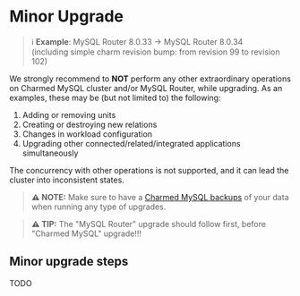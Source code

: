 # Minor Upgrade

> :information_source: **Example**: MySQL Router 8.0.33 -> MySQL Router 8.0.34<br/>
(including simple charm revision bump: from revision 99 to revision 102)

We strongly recommend to **NOT** perform any other extraordinary operations on Charmed MySQL cluster and/or MySQL Router, while upgrading. As an examples, these may be (but not limited to) the following:

1. Adding or removing units
2. Creating or destroying new relations
3. Changes in workload configuration
4. Upgrading other connected/related/integrated applications simultaneously

The concurrency with other operations is not supported, and it can lead the cluster into inconsistent states.

> **:warning: NOTE:** Make sure to have a [Charmed MySQL backups](/t/9896) of your data when running any type of upgrades.

> **:warning: TIP:** The "MySQL Router" upgrade should follow first, before "Charmed MySQL" upgrade!!!

## Minor upgrade steps

TODO